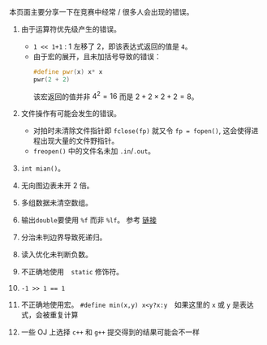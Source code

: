 本页面主要分享一下在竞赛中经常 / 很多人会出现的错误。

1.  由于运算符优先级产生的错误。
    -   `1 << 1+1` : 1 左移了 2，即该表达式返回的值是 `4`。
    -   由于宏的展开，且未加括号导致的错误：
        ```cpp
        #define pwr(x) x* x
        pwr(2 + 2)
        ```
        该宏返回的值并非 $4^2 = 16$ 而是 $2+2\times 2+2 = 8$。
2.  文件操作有可能会发生的错误。

    -   对拍时未清除文件指针即 `fclose(fp)` 就又令 `fp = fopen()`, 这会使得进程出现大量的文件野指针。
    -   `freopen()` 中的文件名未加 `.in`/`.out`。

3.  `int mian()`。

4.  无向图边表未开 2 倍。

5.  多组数据未清空数组。

6.  输出`double`要使用 `%f` 而非 `%lf`。 参考 [链接](https://stackoverflow.com/questions/4264127/correct-format-specifier-for-double-in-printf)

7.  分治未判边界导致死递归。

8.  读入优化未判断负数。

9.  不正确地使用　`static` 修饰符。

10. `-1 >> 1 == 1`

11. 不正确地使用宏。
    `#define min(x,y) x<y?x:y`　如果这里的 `x` 或 `y` 是表达式，会被重复计算
    
12. 一些 OJ 上选择 `c++` 和 `g++` 提交得到的结果可能会不一样

